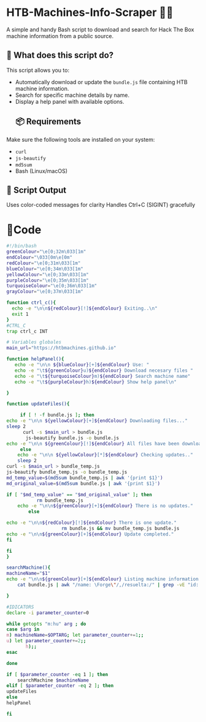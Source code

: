 # HTB-Machines-Info-Scraper 🕵️‍♂️
A simple and handy Bash script to download and search for Hack The Box machine information from a public source.
## 🧠 What does this script do?
This script allows you to:

- Automatically download or update the `bundle.js` file containing HTB machine information.
- Search for specific machine details by name.
- Display a help panel with available options.
  ## 📦 Requirements
Make sure the following tools are installed on your system:

- `curl`
- `js-beautify`
- `md5sum`
- Bash (Linux/macOS)
## 🛑 Script Output
Uses color-coded messages for clarity
Handles Ctrl+C (SIGINT) gracefully
# 📝Code
```bash
#!/bin/bash
greenColour="\e[0;32m\033[1m"
endColour="\033[0m\e[0m"
redColour="\e[0;31m\033[1m"
blueColour="\e[0;34m\033[1m"
yellowColour="\e[0;33m\033[1m"
purpleColour="\e[0;35m\033[1m"
turquoiseColour="\e[0;36m\033[1m"
grayColour="\e[0;37m\033[1m"

function ctrl_c(){
  echo -e "\n\n${redColour}[!]${endColour} Exiting..\n"
  exit 1
}
#CTRL_C
trap ctrl_c INT

# Variables globales
main_url="https://htbmachines.github.io"

function helpPanel(){
   echo -e "\n\n ${blueColour}[+]${endColour} Use: "
   echo -e "\t${greenColour}u)${endColour} Download necesary files "
   echo -e "\t${turquoiseColour}m)${endColour} Search machine name"
   echo -e "\t${purpleColour}h)${endColour} Show help panel\n"

}

function updateFiles(){

     if [ ! -f bundle.js ]; then
echo -e "\n\n ${yellowColour}[+]${endColour} Downloading files..."
sleep 2
      curl -s $main_url > bundle.js
       js-beautify bundle.js -o bundle.js
echo -e "\n\n ${greenColour}[!]${endColour} All files have been downloaded."
     else
    echo -e "\n\n ${yellowColour}[*]${endColour} Checking updates.."
    sleep 2
curl -s $main_url > bundle_temp.js
js-beautify bundle_temp.js -o bundle_temp.js
md_temp_value=$(md5sum bundle_temp.js | awk '{print $1}')
md_original_value=$(md5sum bundle.js | awk '{print $1}')

if [ "$md_temp_value" == "$md_original_value" ]; then
           rm bundle_temp.js
    echo -e "\n\n${greenColour}[+]${endColour} There is no updates."
        else

echo -e "\n\n${redColour}[!]${endColour} There is one update."
                    rm bundle.js && mv bundle_temp.js bundle.js
echo -e "\n\n${greenColour}[+]${endColour} Update completed."    
fi

fi
}

searchMachine(){
machineName="$1"
echo -e "\n\n${greenColour}[+]${endColour} Listing machine information: $machineName\n"
    cat bundle.js | awk "/name: \Forge\"/,/resuelta:/" | grep -vE "id:|sku:resuelta" | tr -d ',' | sed 's/^*//'

}

#IDICATORS
declare -i parameter_counter=0

while getopts "m:hu" arg ; do
case $arg in
m) machineName=$OPTARG; let parameter_counter+=1;;
u) let parameter_counter+=2;;
       h);;
esac

done

if [ $parameter_counter -eq 1 ]; then
    searchMachine $machineName
elif [ $parameter_counter -eq 2 ]; then
updateFiles
else
helpPanel

fi


